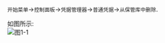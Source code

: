`开始菜单`->`控制面板`->`凭据管理器`->`普通凭据`->`从保管库中删除`.

如图所示:   
![图1-1](http://localhost/img/git/basic/1-1.png)   
